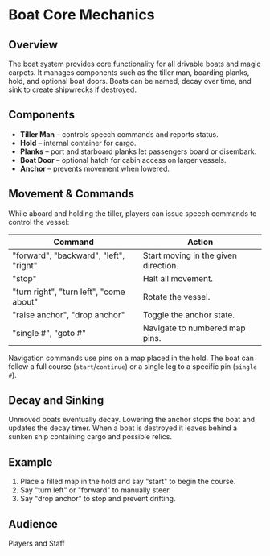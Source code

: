 # Boat Core Mechanics

## Overview
The boat system provides core functionality for all drivable boats and magic carpets. It manages components such as the tiller man, boarding planks, hold, and optional boat doors. Boats can be named, decay over time, and sink to create shipwrecks if destroyed.

## Components
- **Tiller Man** – controls speech commands and reports status.
- **Hold** – internal container for cargo.
- **Planks** – port and starboard planks let passengers board or disembark.
- **Boat Door** – optional hatch for cabin access on larger vessels.
- **Anchor** – prevents movement when lowered.

## Movement & Commands
While aboard and holding the tiller, players can issue speech commands to control the vessel:

| Command | Action |
| --- | --- |
| "forward", "backward", "left", "right" | Start moving in the given direction. |
| "stop" | Halt all movement. |
| "turn right", "turn left", "come about" | Rotate the vessel. |
| "raise anchor", "drop anchor" | Toggle the anchor state. |
| "single #", "goto #" | Navigate to numbered map pins. |

Navigation commands use pins on a map placed in the hold. The boat can follow a full course (`start`/`continue`) or a single leg to a specific pin (`single #`).

## Decay and Sinking
Unmoved boats eventually decay. Lowering the anchor stops the boat and updates the decay timer. When a boat is destroyed it leaves behind a sunken ship containing cargo and possible relics.

## Example
1. Place a filled map in the hold and say "start" to begin the course.
2. Say "turn left" or "forward" to manually steer.
3. Say "drop anchor" to stop and prevent drifting.

## Audience
Players and Staff